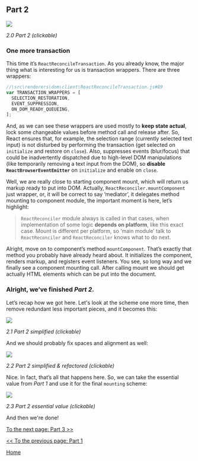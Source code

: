 ## Part 2

[![](https://rawgit.com/Bogdan-Lyashenko/Under-the-hood-ReactJS/master/stack/images/2/part-2.svg)](https://rawgit.com/Bogdan-Lyashenko/Under-the-hood-ReactJS/master/stack/images/2/part-2.svg)

<em>2.0 Part 2 (clickable)</em>

### One more transaction

This time it’s `ReactReconcileTransaction`. As you already know, the major thing what is interesting for us is transaction wrappers. There are three wrappers:

```javascript
//\src\renderers\dom\client\ReactReconcileTransaction.js#89
var TRANSACTION_WRAPPERS = [
  SELECTION_RESTORATION,
  EVENT_SUPPRESSION,
  ON_DOM_READY_QUEUEING,
];
```

And, as we can see these wrappers are used mostly to **keep state actual**, lock some changeable values before method call and release after. So, React ensures that, for example, the selection range (currently selected text input) is not disturbed by performing the transaction (get selected on `initialize` and restore on `close`). Also, suppresses events (blur/focus) that could be inadvertently dispatched due to high-level DOM manipulations (like temporarily removing a text input from the DOM), so **disable `ReactBrowserEventEmitter`** on `initialize` and enable on `close`.

Well, we are really close to starting component mount, which will return us markup ready to put into DOM.
Actually, `ReactReconciler.mountComponent` just wrapper, or, it will be correct to say ‘mediator’, it delegates method mounting to component module, the important moment is here, let’s highlight:
> `ReactReconciler` module always is called in that cases, when implementation of some logic **depends on platform**, like this exact case. Mount is different per platform, so ‘main module’ talk to `ReactReconciler` and `ReactReconciler` knows what to do next.

Alright, move on to component’s method `mountComponent`. That’s exactly that method you probably have already heard about. It initializes the component, renders markup, and registers event listeners.  You see, so long way and we finally see a component mounting call. After calling mount we should get actually HTML elements which can be put into the document.


### Alright, we’ve finished *Part 2*.

Let’s recap how we got here. Let's look at the scheme one more time, then remove redundant less important pieces, and it becomes this:

[![](https://rawgit.com/Bogdan-Lyashenko/Under-the-hood-ReactJS/master/stack/images/2/part-2-A.svg)](https://rawgit.com/Bogdan-Lyashenko/Under-the-hood-ReactJS/master/stack/images/2/part-2-A.svg)

<em>2.1 Part 2 simplified (clickable)</em>

And we should probably fix spaces and alignment as well:

[![](https://rawgit.com/Bogdan-Lyashenko/Under-the-hood-ReactJS/master/stack/images/2/part-2-B.svg)](https://rawgit.com/Bogdan-Lyashenko/Under-the-hood-ReactJS/master/stack/images/2/part-2-B.svg)

<em>2.2 Part 2 simplified & refactored (clickable)</em>

Nice. In fact, that’s all that happens here. So, we can take the essential value from *Part 1* and use it for the final `mounting` scheme:

[![](https://rawgit.com/Bogdan-Lyashenko/Under-the-hood-ReactJS/master/stack/images/2/part-2-C.svg)](https://rawgit.com/Bogdan-Lyashenko/Under-the-hood-ReactJS/master/stack/images/2/part-2-C.svg)

<em>2.3 Part 2 essential value (clickable)</em>

And then we're done!


[To the next page: Part 3 >>](./Part-3.md)

[<< To the previous page: Part 1](./Part-1.md)


[Home](../../README.md)
